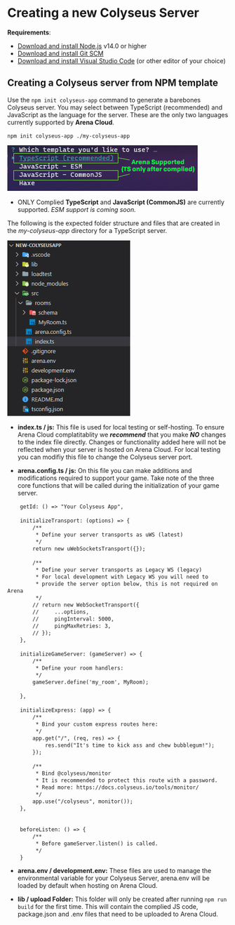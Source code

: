 # Creating a new Colyseus Server

**Requirements**:

- [Download and install Node.js](https://nodejs.org/) v14.0 or higher
- [Download and install Git SCM](https://git-scm.com/downloads)
- [Download and install Visual Studio Code](https://code.visualstudio.com/) (or other editor of your choice)

## Creating a Colyseus server from NPM template

Use the `npm init colyseus-app` command to generate a barebones Colyseus server. You may select between TypeScript (recommended) and JavaScript as the language for the server. These are the only two languages currently supported by **Arena Cloud**.

```
npm init colyseus-app ./my-colyseus-app
```
![NPM Selection](../../images/arena-app-support.jpg)

- ONLY Complied **TypeScript** and **JavaScript (CommonJS)** are currently supported. *ESM support is coming soon.*

The following is the expected folder structure and files that are created in the *my-colyseus-app* directory for a TypeScript server.

![NPM Code](../../images/new-arena-server-code.jpg)

- **index.ts / js:** This file is used for local testing or self-hosting. To ensure Arena Cloud complatitablity we ***recommend*** that you make ***NO*** changes to the index file directly. Changes or functionality added here will not be reflected when your server is hosted on Arena Cloud. For local testing you can modifiy this file to change the Colyseus server port.

- **arena.config.ts / js:** On this file you can make additions and modifications required to support your game. Take note of the three core functions that will be called during the initialization of your game server.

```
    getId: () => "Your Colyseus App",

    initializeTransport: (options) => {
        /**
         * Define your server transports as uWS (latest)
         */
        return new uWebSocketsTransport({});

        /**
         * Define your server transports as Legacy WS (legacy)
         * For local development with Legacy WS you will need to
         * provide the server option below, this is not required on Arena
         */
        // return new WebSocketTransport({
        //     ...options,
        //     pingInterval: 5000,
        //     pingMaxRetries: 3,
        // });
    },

    initializeGameServer: (gameServer) => {
        /**
         * Define your room handlers:
         */
        gameServer.define('my_room', MyRoom);

    },

    initializeExpress: (app) => {
        /**
         * Bind your custom express routes here:
         */
        app.get("/", (req, res) => {
            res.send("It's time to kick ass and chew bubblegum!");
        });

        /**
         * Bind @colyseus/monitor
         * It is recommended to protect this route with a password.
         * Read more: https://docs.colyseus.io/tools/monitor/
         */
        app.use("/colyseus", monitor());
    },


    beforeListen: () => {
        /**
         * Before gameServer.listen() is called.
         */
    }
```

- **arena.env / development.env:** These files are used to manage the environmental variable for your Colyseus Server, arena.env will be loaded by default when hosting on Arena Cloud.

- **lib / upload Folder:** This folder will only be created after running ```npm run build``` for the first time. This will contain the complied JS code, package.json and .env files that need to be uploaded to Arena Cloud.
